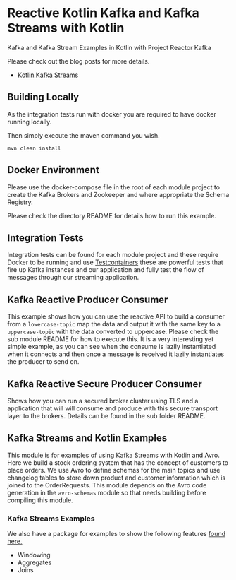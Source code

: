 # Reactive Kotlin Kafka and Kafka Streams with Kotlin

Kafka and Kafka Stream Examples in Kotlin with Project Reactor Kafka

Please check out the blog posts for more details.

* [Kotlin Kafka Streams](https://perkss.github.io/#/DistributedSystems/Streaming#KafkaStreamsKotlin)

## Building Locally
As the integration tests run with docker you are required to have docker running locally. 

Then simply execute the maven command you wish.

`mvn clean install`

## Docker Environment

Please use the docker-compose file in the root of each module project to create the Kafka Brokers and Zookeeper and
where appropriate the Schema Registry.

Please check the directory README for details how to run this example.

## Integration Tests

Integration tests can be found for each module project and these require Docker to be running and
use [Testcontainers](https://www.testcontainers.org/) these are powerful tests that fire up Kafka instances and our
application and fully test the flow of messages through our streaming application.

## Kafka Reactive Producer Consumer

This example shows how you can use the reactive API to build a consumer from a `lowercase-topic` map the data and output
it with the same key to a `uppercase-topic` with the data converted to uppercase. Please check the sub module README for
how to execute this. It is a very interesting yet simple example, as you can see when the consume is lazily instantiated
when it connects and then once a message is received it lazily instantiates the producer to send on.

## Kafka Reactive Secure Producer Consumer

Shows how you can run a secured broker cluster using TLS and a application that will will consume and produce with this
secure transport layer to the brokers. Details can be found in the sub folder README.

## Kafka Streams and Kotlin Examples

This module is for examples of using Kafka Streams with Kotlin and Avro. Here we build a stock ordering system that has
the concept of customers to place orders. We use Avro to define schemas for the main topics and use changelog tables to
store down product and customer information which is joined to the OrderRequests. This module depends on the Avro code
generation in the `avro-schemas` module so that needs building before compiling this module.

### Kafka Streams Examples

We also have a package for examples to show the following
features [found here.](kotlin-kafka-streams-examples/src/main/kotlin/com/perkss/kafka/reactive/examples)

* Windowing
* Aggregates
* Joins
